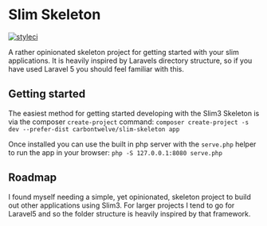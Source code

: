 # Slim Skeleton
[![styleci](https://styleci.io/repos/51846155/shield)]()

A rather opinionated skeleton project for getting started with your slim applications. It is heavily inspired by Laravels directory structure, so if you have used Laravel 5 you should feel familiar with this.

## Getting started
The easiest method for getting started developing with the Slim3 Skeleton is via the composer `create-project` command:
`composer create-project -s dev --prefer-dist carbontwelve/slim-skeleton app`

Once installed you can use the built in php server with the `serve.php` helper to run the app in your browser:
`php -S 127.0.0.1:8080 serve.php`

## Roadmap
I found myself needing a simple, yet opinionated, skeleton project to build out other applications using Slim3. For larger projects I tend to go for Laravel5 and so the folder structure is heavily inspired by that framework.
